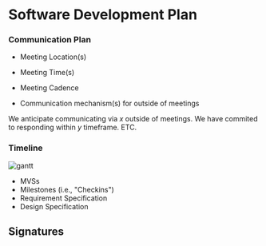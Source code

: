 # Software Development Plan

### Communication Plan
* Meeting Location(s)
* Meeting Time(s)
* Meeting Cadence

* Communication mechanism(s) for outside of meetings

We anticipate communicating via _x_ outside of meetings. We have commited to responding within _y_ timeframe. ETC.

### Timeline
![gantt](../assets/gantt-chart.png)
  * MVSs
  * Milestones (i.e., "Checkins")
  * Requirement Specification
  * Design Specification

## Signatures
